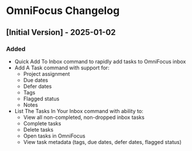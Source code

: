 # OmniFocus Changelog

## [Initial Version] - 2025-01-02

### Added

- Quick Add To Inbox command to rapidly add tasks to OmniFocus inbox
- Add A Task command with support for:
  - Project assignment
  - Due dates
  - Defer dates
  - Tags
  - Flagged status
  - Notes
- List The Tasks In Your Inbox command with ability to:
  - View all non-completed, non-dropped inbox tasks
  - Complete tasks
  - Delete tasks
  - Open tasks in OmniFocus
  - View task metadata (tags, due dates, defer dates, flagged status)
